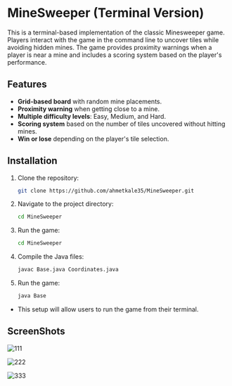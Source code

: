 # MineSweeper (Terminal Version)

This is a terminal-based implementation of the classic Minesweeper game. Players interact with the game in the command line to uncover tiles while avoiding hidden mines. The game provides proximity warnings when a player is near a mine and includes a scoring system based on the player's performance.

## Features
- **Grid-based board** with random mine placements.
- **Proximity warning** when getting close to a mine.
- **Multiple difficulty levels**: Easy, Medium, and Hard.
- **Scoring system** based on the number of tiles uncovered without hitting mines.
- **Win or lose** depending on the player's tile selection.

## Installation

1. Clone the repository:
   ```bash
   git clone https://github.com/ahmetkale35/MineSweeper.git
   ```
2. Navigate to the project directory:   
   ```bash
   cd MineSweeper
   ```
3. Run the game:
   ```bash
   cd MineSweeper
   ```
4. Compile the Java files:
   ```bash
   javac Base.java Coordinates.java
   ```
5. Run the game:
   ```bash
   java Base
   ```
- This setup will allow users to run the game from their terminal.

## ScreenShots

![111](https://github.com/user-attachments/assets/8dcd2744-6b8b-4ae8-a2c8-666cffa05944)


![222](https://github.com/user-attachments/assets/b2b8cfdc-7f3b-4a93-bc95-1973b246fbe4)


![333](https://github.com/user-attachments/assets/bd672041-da9b-4750-86ca-d4735e2afd37)












